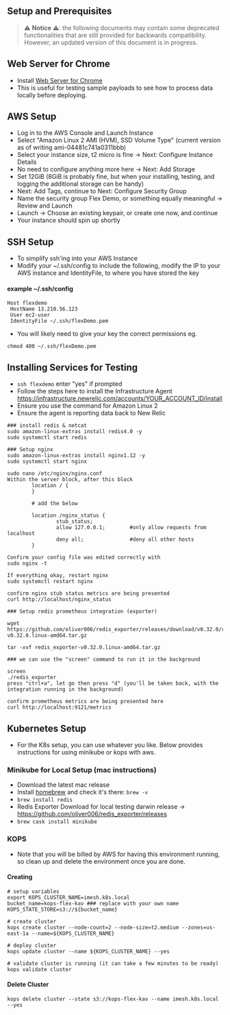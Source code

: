 ## Setup and Prerequisites

> ⚠️ **Notice** ⚠️: the following documents may contain some deprecated functionalities that
are still provided for backwards compatibility. However, an updated version of this
document is in progress. 

## Web Server for Chrome
* Install [Web Server for Chrome](https://chrome.google.com/webstore/detail/web-server-for-chrome/ofhbbkphhbklhfoeikjpcbhemlocgigb?hl=en)
* This is useful for testing sample payloads to see how to process data locally before deploying.

## AWS Setup
* Log in to the AWS Console and Launch Instance
* Select "Amazon Linux 2 AMI (HVM), SSD Volume Type" (current version as of writing ami-04481c741a0311bbb)
* Select your instance size, t2 micro is fine -> Next: Configure Instance Details
* No need to configure anything more here -> Next: Add Storage
* Set 12GiB (8GiB is probably fine, but when your installing, testing, and logging the additional storage can be handy)
* Next: Add Tags, continue to Next: Configure Security Group
* Name the security group Flex Demo, or something equally meaningful -> Review and Launch
* Launch -> Choose an existing keypair, or create one now, and continue
* Your instance should spin up shortly

## SSH Setup
* To simplify ssh'ing into your AWS Instance
* Modify your ~/.ssh/config to include the following, modify the IP to your AWS instance and IdentityFile, to where you have stored the key

#### example ~/.ssh/config
```
Host flexdemo
 HostName 13.210.56.123
 User ec2-user
 IdentityFile ~/.ssh/flexDemo.pem
```
* You will likely need to give your key the correct permissions eg.
```
chmod 400 ~/.ssh/flexDemo.pem
```

## Installing Services for Testing
* `ssh flexdemo` enter "yes" if prompted
* Follow the steps here to install the Infrastructure Agent
https://infrastructure.newrelic.com/accounts/YOUR_ACCOUNT_ID/install
* Ensure you use the command for Amazon Linux 2
* Ensure the agent is reporting data back to New Relic

```
### install redis & netcat
sudo amazon-linux-extras install redis4.0 -y
sudo systemctl start redis
```

```
### Setup nginx
sudo amazon-linux-extras install nginx1.12 -y
sudo systemctl start nginx

sudo nano /etc/nginx/nginx.conf
Within the server block, after this block
		location / {
		}

		# add the below
		
        location /nginx_status {
               	stub_status;
               	allow 127.0.0.1;        #only allow requests from localhost
               	deny all;               #deny all other hosts
       	}

Confirm your config file was edited correctly with
sudo nginx -t

If everything okay, restart nginx
sudo systemctl restart nginx

confirm nginx stub status metrics are being presented
curl http://localhost/nginx_status
```
```
### Setup redis prometheus integration (exporter)

wget https://github.com/oliver006/redis_exporter/releases/download/v0.32.0/redis_exporter-v0.32.0.linux-amd64.tar.gz

tar -xvf redis_exporter-v0.32.0.linux-amd64.tar.gz

### we can use the "screen" command to run it in the background

screen
./redis_exporter
press "ctrl+a", let go then press "d" (you'll be taken back, with the integration running in the background)

confirm prometheus metrics are being presented here
curl http://localhost:9121/metrics

```

## Kubernetes Setup

- For the K8s setup, you can use whatever you like. Below provides instructions for using minikube or kops with aws.

### Minikube for Local Setup (mac instructions)

* Download the latest mac release
* Install [homebrew](https://brew.sh/) and check it's there: `brew -v`
* `brew install redis`
* Redis Exporter Download for local testing darwin release -> https://github.com/oliver006/redis_exporter/releases
* `brew cask install minikube`

### KOPS

- Note that you will be billed by AWS for having this environment running, so clean up and delete the environment once you are done.

#### Creating
```
# setup variables
export KOPS_CLUSTER_NAME=imesh.k8s.local
bucket_name=kops-flex-kav ### replace with your own name
KOPS_STATE_STORE=s3://${bucket_name}

# create cluster
kops create cluster --node-count=2 --node-size=t2.medium --zones=us-east-1a --name=${KOPS_CLUSTER_NAME}

# deploy cluster
kops update cluster --name ${KOPS_CLUSTER_NAME} --yes

# validate cluster is running (it can take a few minutes to be ready)
kops validate cluster
```

#### Delete Cluster
```
kops delete cluster --state s3://kops-flex-kav --name imesh.k8s.local --yes
```

